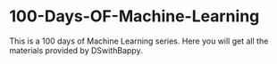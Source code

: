 # 100-Days-OF-Machine-Learning
This is a 100 days of Machine Learning series. Here you will get all the materials provided by DSwithBappy.
